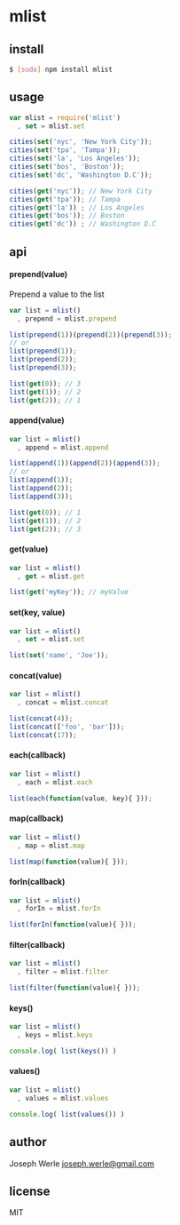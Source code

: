 mlist
=======

## install
```sh
$ [sudo] npm install mlist
```

## usage
```js
var mlist = require('mlist')
  , set = mlist.set

cities(set('nyc', 'New York City'));
cities(set('tpa', 'Tampa'));
cities(set('la', 'Los Angeles'));
cities(set('bos', 'Boston'));
cities(set('dc', 'Washington D.C'));

cities(get('nyc')); // New York City
cities(get('tpa')); // Tampa
cities(get('la')) ; // Los Angeles
cities(get('bos')); // Boston
cities(get('dc')) ; // Washington D.C
```

## api
#### prepend(value)
Prepend a value to the list
```js
var list = mlist()
  , prepend = mlist.prepend

list(prepend(1))(prepend(2))(prepend(3));
// or
list(prepend(1));
list(prepend(2));
list(prepend(3));

list(get(0)); // 3
list(get(1)); // 2
list(get(2)); // 1
```

#### append(value)
```js
var list = mlist()
  , append = mlist.append

list(append(1))(append(2))(append(3));
// or
list(append(1));
list(append(2));
list(append(3));

list(get(0)); // 1
list(get(1)); // 2
list(get(2)); // 3
```

#### get(value)
```js
var list = mlist()
  , get = mlist.get

list(get('myKey')); // myValue
```

#### set(key, value)
```js
var list = mlist()
  , set = mlist.set

list(set('name', 'Joe'));
```

#### concat(value)
```js
var list = mlist()
  , concat = mlist.concat

list(concat(4));
list(concat(['foo', 'bar']));
list(concat(17));
```

#### each(callback)
```js
var list = mlist()
  , each = mlist.each

list(each(function(value, key){ }));
```

#### map(callback)
```js
var list = mlist()
  , map = mlist.map

list(map(function(value){ }));
```

#### forIn(callback)
```js
var list = mlist()
  , forIn = mlist.forIn

list(forIn(function(value){ }));
```

#### filter(callback)
```js
var list = mlist()
  , filter = mlist.filter

list(filter(function(value){ }));
```

#### keys()
```js
var list = mlist()
  , keys = mlist.keys

console.log( list(keys()) )
```

#### values()
```js
var list = mlist()
  , values = mlist.values

console.log( list(values()) )
```

## author
Joseph Werle <joseph.werle@gmail.com>

## license
MIT